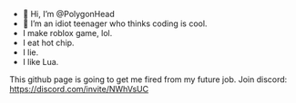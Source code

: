 - 👋 Hi, I’m @PolygonHead
- 👀 I’m an idiot teenager who thinks coding is cool.
- I make roblox game, lol.
- I eat hot chip.
- I lie.
- I like Lua.

This github page is going to get me fired from my future job.
Join discord: https://discord.com/invite/NWhVsUC
